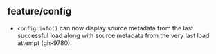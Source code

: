 ## feature/config

* `config:info()` can now display source metadata from the last successful
  load along with source metadata from the very last load attempt (gh-9780).
